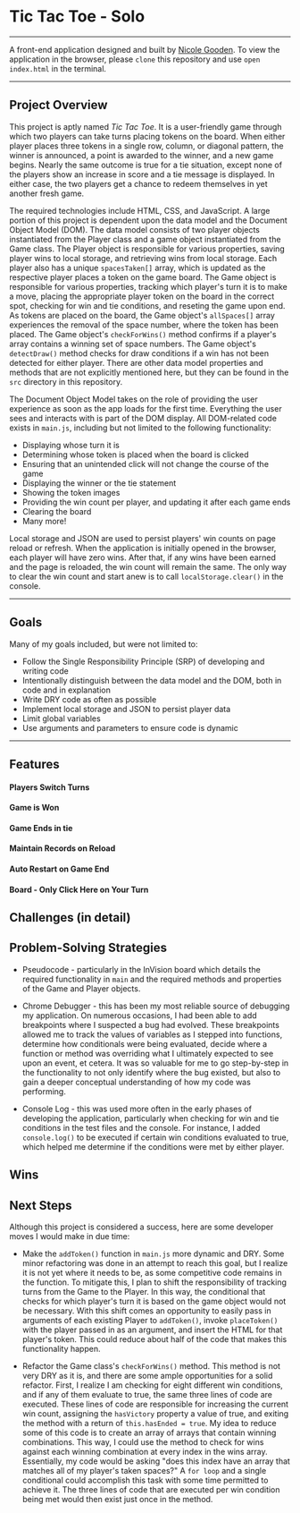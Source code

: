 # Tic Tac Toe - Solo
___

A front-end application designed and built by [Nicole Gooden](https://github.com/nicolegooden).
To view the application in the browser, please `clone` this repository and use `open index.html` in the terminal.
___

## Project Overview

This project is aptly named *Tic Tac Toe*.  It is a user-friendly game through which two players can take turns placing tokens on the board.  When either player places three tokens in a single row, column, or diagonal pattern, the winner is announced, a point is awarded to the winner, and a new game begins.  Nearly the same outcome is true for a tie situation, except none of the players show an increase in score and a tie message is displayed.  In either case, the two players get a chance to redeem themselves in yet another fresh game.

The required technologies include HTML, CSS, and JavaScript.  A large portion of this project is dependent upon the data model and the Document Object Model (DOM).  The data model consists of two player objects instantiated from the Player class and a game object instantiated from the Game class.  The Player object is responsible for various properties, saving player wins to local storage, and retrieving wins from local storage.  Each player also has a unique `spacesTaken[]` array, which is updated as the respective player places a token on the game board.  The Game object is responsible for various properties, tracking which player's turn it is to make a move, placing the appropriate player token on the board in the correct spot, checking for win and tie conditions, and reseting the game upon end.  As tokens are placed on the board, the Game object's `allSpaces[]` array experiences the removal of the space number, where the token has been placed.  The Game object's `checkForWins()` method confirms if a player's array contains a winning set of space numbers.  The Game object's `detectDraw()` method checks for draw conditions if a win has not been detected for either player.  There are other data model properties and methods that are not explicitly mentioned here, but they can be found in the `src` directory in this repository.  

The Document Object Model takes on the role of providing the user experience as soon as the app loads for the first time.  Everything the user sees and interacts with is part of the DOM display.  All DOM-related code exists in `main.js`, including but not limited to the following functionality:

+ Displaying whose turn it is  
+ Determining whose token is placed when the board is clicked
+ Ensuring that an unintended click will not change the course of the game
+ Displaying the winner or the tie statement
+ Showing the token images
+ Providing the win count per player, and updating it after each game ends
+ Clearing the board
+ Many more!

Local storage and JSON are used to persist players' win counts on page reload or refresh.  When the application is initially opened in the browser, each player will have zero wins.  After that, if any wins have been earned and the page is reloaded, the win count will remain the same.  The only way to clear the win count and start anew is to call `localStorage.clear()` in the console.
___

## Goals

Many of my goals included, but were not limited to:

+ Follow the Single Responsibility Principle (SRP) of developing and writing code
+ Intentionally distinguish between the data model and the DOM, both in code and in explanation
+ Write DRY code as often as possible
+ Implement local storage and JSON to persist player data
+ Limit global variables
+ Use arguments and parameters to ensure code is dynamic
___

## Features

#### Players Switch Turns

#### Game is Won

#### Game Ends in tie

#### Maintain Records on Reload

#### Auto Restart on Game End

#### Board - Only Click Here on Your Turn  





## Challenges (in detail)


## Problem-Solving Strategies

+ Pseudocode - particularly in the InVision board which details the required functionality in `main` and the required methods and properties of the Game and Player objects.

+ Chrome Debugger - this has been my most reliable source of debugging my application.  On numerous occasions, I had been able to add breakpoints where I suspected a bug had evolved.  These breakpoints allowed me to track the values of variables as I stepped into functions, determine how conditionals were being evaluated, decide where a function or method was overriding what I ultimately expected to see upon an event, et cetera.  It was so valuable for me to go step-by-step in the functionality to not only identify where the bug existed, but also to gain a deeper conceptual understanding of how my code was performing.

+ Console Log - this was used more often in the early phases of developing the application, particularly when checking for win and tie conditions in the test files and the console.  For instance, I added `console.log()` to be executed if certain win conditions evaluated to true, which helped me determine if the conditions were met by either player.  

## Wins

## Next Steps

Although this project is considered a success, here are some developer moves I would make in due time:

+ Make the `addToken()` function in `main.js` more dynamic and DRY.  Some minor refactoring was done in an attempt to reach this goal, but I realize it is not yet where it needs to be, as some competitive code remains in the function.  To mitigate this, I plan to shift the responsibility of tracking turns from the Game to the Player.  In this way, the conditional that checks for which player's turn it is based on the game object would not be necessary.  With this shift comes an opportunity to easily pass in arguments of each existing Player to `addToken()`, invoke `placeToken()` with the player passed in as an argument, and insert the HTML for that player's token.  This could reduce about half of the code that makes this functionality happen.   

+ Refactor the Game class's `checkForWins()` method.  This method is not very DRY as it is, and there are some ample opportunities for a solid refactor.  First, I realize I am checking for eight different win conditions, and if any of them evaluate to true, the same three lines of code are executed.  These lines of code are responsible for increasing the current win count, assigning the `hasVictory` property a value of true, and exiting the method with a return of `this.hasEnded = true`.  My idea to reduce some of this code is to create an array of arrays that contain winning combinations.  This way, I could use the method to check for wins against each winning combination at every index in the wins array.  Essentially, my code would be asking "does this index have an array that matches all of my player's taken spaces?"  A `for loop` and a single conditional could accomplish this task with some time permitted to achieve it.  The three lines of code that are executed per win condition being met would then exist just once in the method.
